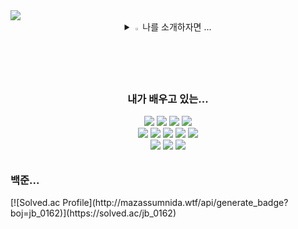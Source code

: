 <img src="https://capsule-render.vercel.app/api?type=Waving&color=auto&height=200&section=header&text=안녕하세요%20전보경입니다&fontSize=50" />
<!-- <h1 align="center">전보경~~</h1> -->
<br>
<div align="center">
<details>
<summary>
  <img src="https://raw.githubusercontent.com/Tarikul-Islam-Anik/Animated-Fluent-Emojis/master/Emojis/Hand%20gestures/Eyes.png" alt="Eyes" width="2%" /> 나를 소개하자면 ... 
</summary>
⏏안녕하세요 하루하루 성장하는 전보경입니다.<br>
✔ 2024.03~2024.12 한국폴리텍대학교 성남캠퍼스 인공지능소프트웨어과 하이테크 과정을 이수하였습니다.<br>
✔ JAVA, mybatis, Spring, HTML, CSS, JavaScript, python, Anaconda, jupyter notebook, Oracle <br>&nbsp&nbsp ,AWS, Apache Tomcat을 사용해본 경험이 있습니다.

</details>
</div>

<div align="center">
<h3>내가 배우고 있는...</h3>
  <a href="" target="_blank"><img src="https://img.shields.io/badge/Java-7F2B7B?style=flat&logo=java&logoColor=001E59"/></a>
  <a href="" target="_blank"><img src="https://img.shields.io/badge/JSS-F7DF1E?style=flat&logo=jss&logoColor=000000"/></a>
  <a href="" target="_blank"><img src="https://img.shields.io/badge/spring-527FFF?\style=flat&logo=spring&logoColor=001E59"/></a>
  <a href="" target="_blank"><img src="https://img.shields.io/badge/html5-F98309?style=flat&logo=html5&logoColor=001E59"/></a><br>
  <a href="" target="_blank"><img src="https://img.shields.io/badge/css3-C925D1?style=flat&logo=css3&logoColor=001E59"/></a>
  <a href="" target="_blank"><img src="https://img.shields.io/badge/JavaScript-F0AD4E?style=flat&logo=javascript&logoColor=001E59"/></a>
  <a href="" target="_blank"><img src="https://img.shields.io/badge/python-13ADC7?style=flat&logo=python&logoColor=001E59"/></a>
  <a href="" target="_blank"><img src="https://img.shields.io/badge/anaconda-44A833?style=flat&logo=anaconda&logoColor=001E59"/></a>
  <a href="" target="_blank"><img src="https://img.shields.io/badge/jupyter-8DC63F?style=flat&logo=jupyter&logoColor=001E59"/></a>
  <br>
  <a href="" target="_blank"><img src="https://img.shields.io/badge/oracle-F80000?style=flat&logo=oracle&logoColor=001E59"/></a>
  <a href="" target="_blank"><img src="https://img.shields.io/badge/amazonwebservices-232F3E?style=flat&logo=amazonwebservices&logoColor=FFFFFF"/></a>
  <a href="" target="_blank"><img src="https://img.shields.io/badge/apachetomcat-F8DC75?style=flat&logo=apachetomcat&logoColor=001E59"/></a>
</div>
<h6></h6>
<h3>백준...</h3>
[![Solved.ac Profile](http://mazassumnida.wtf/api/generate_badge?boj=jb_0162)](https://solved.ac/jb_0162)<br/>
<!--
**jeon87946/jeon87946** is a ✨ _special_ ✨ repository because its `README.md` (this file) appears on your GitHub profile.

Here are some ideas to get you started:

- 🔭 I’m currently working on ...
- 🌱 I’m currently learning ...
- 👯 I’m looking to collaborate on ...
- 🤔 I’m looking for help with ...
- 💬 Ask me about ...
- 📫 How to reach me: ...
- 😄 Pronouns: ...
- ⚡ Fun fact: ...
-->

